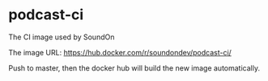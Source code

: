 # podcast-ci

The CI image used by SoundOn

The image URL: <https://hub.docker.com/r/soundondev/podcast-ci/>

Push to master, then the docker hub will build the new image automatically.
